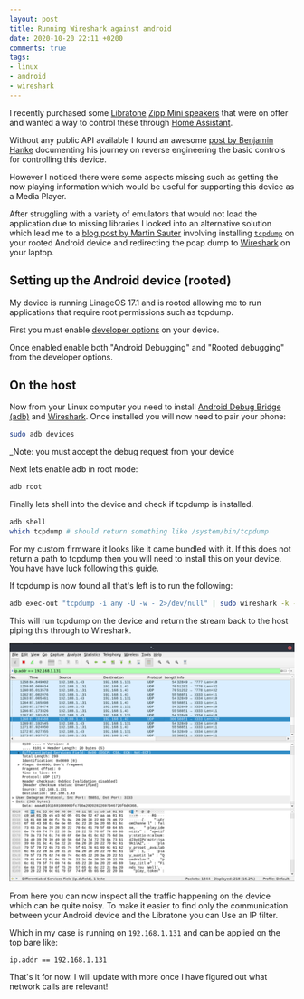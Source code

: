 ```yaml
---
layout: post
title: Running Wireshark against android
date: 2020-10-20 22:11 +0200
comments: true
tags:
- linux
- android
- wireshark
---
```


I recently purchased some [Libratone][0] [Zipp Mini speakers][1] that were on offer and wanted a way to control these through [Home Assistant][2].

Without any public API available I found an awesome [post by Benjamin Hanke][8] documenting his journey on reverse engineering the basic controls for controlling this device.

However I noticed there were some aspects missing such as getting the now playing information which would be useful for supporting this device as a Media Player.

After struggling with a variety of emulators that would not load the application due to missing libraries I looked into an alternative solution which lead me to a [blog post by Martin Sauter][3] involving installing [`tcpdump`][5] on your rooted Android device and redirecting the pcap dump to [Wireshark][6] on your laptop.

## Setting up the Android device (rooted)

My device is running LinageOS 17.1 and is rooted allowing me to run applications that require root permissions such as tcpdump.

First you must enable [developer options][4] on your device.

Once enabled enable both "Android Debugging" and "Rooted debugging" from the developer options.

## On the host

Now from your Linux computer you need to install [Android Debug Bridge (adb)][7] and [Wireshark][8]. Once installed you will now need to pair your phone:

```bash
sudo adb devices
```

_Note: you must accept the debug request from your device

Next lets enable adb in root mode:

```bash
adb root
```

Finally lets shell into the device and check if tcpdump is installed.

```bash
adb shell
which tcpdump # should return something like /system/bin/tcpdump
```

For my custom firmware it looks like it came bundled with it. If this does not return a path to tcpdump then you will need to install this on your device. You have have luck following [this guide][9].

If tcpdump is now found all that's left is to run the following:

```bash
adb exec-out "tcpdump -i any -U -w - 2>/dev/null" | sudo wireshark -k -S -i -
```

This will run tcpdump on the device and return the stream back to the host piping this through to Wireshark.

![Wireshark](/assets/img/posts/running-wireshark-against-android/wireshark.png)

From here you can now inspect all the traffic happening on the device which can be quite noisy. To make it easier to find only the communication between your Android device and the Libratone you can Use an IP filter.

Which in my case is running on `192.168.1.131` and can be applied on the top bare like:

```text
ip.addr == 192.168.1.131
```

That's it for now. I will update with more once I have figured out what network calls are relevant!

[0]: https://www.libratone.com/
[1]: https://affiliate.malachisoord.com/t/e28d25e7-812b-4a64-b951-851b197f24fd
[2]: https://www.home-assistant.io/
[3]: https://blog.wirelessmoves.com/2017/02/adb-and-tcpdump-on-android-for-live-wireshark-tracing.html
[4]: https://developer.android.com/studio/debug/dev-options
[5]: https://www.tcpdump.org/manpages/tcpdump.1.html
[6]: https://www.wireshark.org/
[7]: https://developer.android.com/studio/command-line/adb
[8]: https://benjaminhanke.de/baublog/technik/libratone-zipp-wlan-lautsprecher-in-loxone-einbinden/
[9]: https://www.andreafortuna.org/2018/05/28/how-to-install-and-run-tcpdump-on-android-devices/

